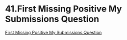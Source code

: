 # 41.First Missing Positive My Submissions Question
[First Missing Positive My Submissions Question](https://leetcode.com/problems/first-missing-positive/)
